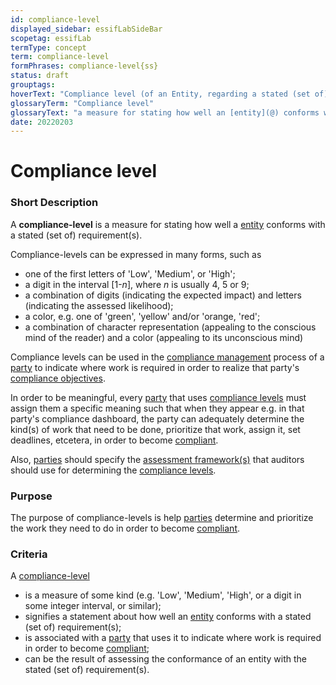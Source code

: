 ```yaml
---
id: compliance-level
displayed_sidebar: essifLabSideBar
scopetag: essifLab
termType: concept
term: compliance-level
formPhrases: compliance-level{ss}
status: draft
grouptags:
hoverText: "Compliance level (of an Entity, regarding a stated (set of) requirement(s)): a measure for stating how well the Entity conforms with the stated (set of) requirement(s)."
glossaryTerm: "Compliance level"
glossaryText: "a measure for stating how well an [entity](@) conforms with a stated (set of) requirement(s)."
date: 20220203
---
```


# Compliance level

### Short Description

A **compliance-level** is a measure for stating how well a [entity](@) conforms with a stated (set of) requirement(s).

Compliance-levels can be expressed in many forms, such as
- one of the first letters of 'Low', 'Medium', or 'High';
- a digit in the interval [1-_n_], where _n_ is usually 4, 5 or 9;
- a combination of digits (indicating the expected impact) and letters (indicating the assessed likelihood);
- a color, e.g. one of 'green', 'yellow' and/or 'orange, 'red';
- a combination of character representation (appealing to the conscious mind of the reader) and a color (appealing to its unconscious mind)

Compliance levels can be used in the [compliance management](@) process of a [party](@) to indicate where work is required in order to realize that party's [compliance objectives](compliance-objective@).

In order to be meaningful, every [party](@) that uses [compliance levels](compliance-level@) must assign them a specific meaning such that when they appear e.g. in that party's compliance dashboard, the party can adequately determine the kind(s) of work that need to be done, prioritize that work, assign it, set deadlines, etcetera, in order to become [compliant](compliance@).

Also, [parties](@) should specify the [assessment framework(s)](assessment-framework@) that auditors should use for determining the [compliance levels](compliance-level@).

### Purpose

The purpose of compliance-levels is help [parties](@) determine and prioritize the work they need to do in order to become [compliant](compliance@).

### Criteria

A [compliance-level](@)
- is a measure of some kind (e.g. 'Low', 'Medium', 'High', or a digit in some integer interval, or similar);
- signifies a statement about how well an [entity](@) conforms with a stated (set of) requirement(s);
- is associated with a [party](@) that uses it to indicate where work is required in order to become [compliant](compliance@);
- can be the result of assessing the conformance of an entity with the stated (set of) requirement(s).
